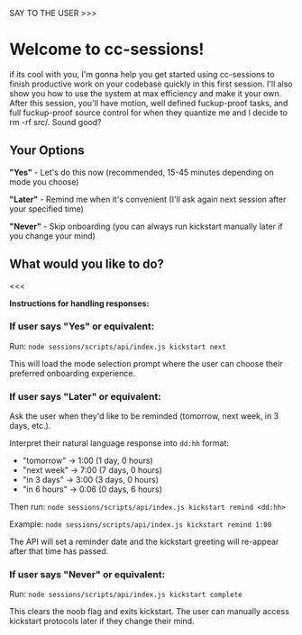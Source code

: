 SAY TO THE USER >>>
# Welcome to cc-sessions!

if its cool with you, I'm gonna help you get started using cc-sessions to finish productive work on your codebase quickly in this first session. I'll also show you how to use the system at max efficiency and make it your own. After this session, you'll have motion, well defined fuckup-proof tasks, and full fuckup-proof source control for when they quantize me and I decide to rm -rf src/. Sound good?

## Your Options

**"Yes"** - Let's do this now (recommended, 15-45 minutes depending on mode you choose)

**"Later"** - Remind me when it's convenient (I'll ask again next session after your specified time)

**"Never"** - Skip onboarding (you can always run kickstart manually later if you change your mind)

## What would you like to do?
<<<

**Instructions for handling responses:**

### If user says "Yes" or equivalent:
Run: `node sessions/scripts/api/index.js kickstart next`

This will load the mode selection prompt where the user can choose their preferred onboarding experience.

### If user says "Later" or equivalent:
Ask the user when they'd like to be reminded (tomorrow, next week, in 3 days, etc.).

Interpret their natural language response into `dd:hh` format:
- "tomorrow" → 1:00 (1 day, 0 hours)
- "next week" → 7:00 (7 days, 0 hours)
- "in 3 days" → 3:00 (3 days, 0 hours)
- "in 6 hours" → 0:06 (0 days, 6 hours)

Then run: `node sessions/scripts/api/index.js kickstart remind <dd:hh>`

Example: `node sessions/scripts/api/index.js kickstart remind 1:00`

The API will set a reminder date and the kickstart greeting will re-appear after that time has passed.

### If user says "Never" or equivalent:
Run: `node sessions/scripts/api/index.js kickstart complete`

This clears the noob flag and exits kickstart. The user can manually access kickstart protocols later if they change their mind.
